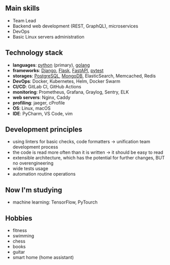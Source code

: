 ## Main skills
- Team Lead
- Backend web development (REST, GraphQL), microservices
- DevOps
- Basic Linux servers administration

## Technology stack
- **languages**: [python](https://www.python.org) (primary), [golang](https://go.dev)
- **frameworks**: [Django](https://www.djangoproject.com), [Flask](https://flask.palletsprojects.com), [FastAPI](https://fastapi.tiangolo.com), [pytest](https://docs.pytest.org)
- **storages**: [PostgreSQL](https://www.postgresql.org), [MongoDB](https://www.mongodb.com), ElasticSearch, Memcached, Redis
- **DevOps**: Docker, Kubernetes, Helm, Docker Swarm
- **CI/CD**: GitLab CI, GitHub Actions
- **monitoring**: Prometheus, Grafana, Graylog, Sentry, ELK
- **web servers**: Nginx, Caddy
- **profiling**: jaeger, cProfile
- **OS**: Linux, macOS
- **IDE**: PyCharm, VS Code, vim

## Development principles
- using linters for basic checks, code formatters -> unification team development process
- the code is read more often than it is written -> it should be easy to read
- extensible architecture, which has the potential for further changes, BUT no overengineering
- wide tests usage
- automation routine operations

## Now I'm studying
- machine learning: TensorFlow, PyTourch

## Hobbies
- fitness
- swimming
- chess
- books
- guitar
- smart home (home assistant)
